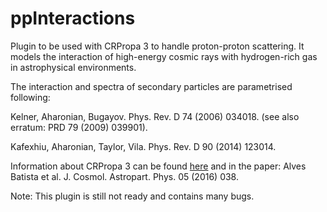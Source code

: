 # ppInteractions

Plugin to be used with CRPropa 3 to handle proton-proton scattering. It models the interaction of high-energy cosmic rays with hydrogen-rich gas in astrophysical environments.


The interaction and spectra of secondary particles are parametrised following:

Kelner, Aharonian, Bugayov. Phys. Rev. D 74 (2006) 034018. (see also erratum: PRD 79 (2009) 039901).

Kafexhiu, Aharonian, Taylor, Vila. Phys. Rev. D 90 (2014) 123014.


Information about CRPropa 3 can be found [here](https://github.com/CRPropa/CRPropa3/) and in the paper:
Alves Batista et al. J. Cosmol. Astropart. Phys. 05 (2016) 038.


Note: This plugin is still not ready and contains many bugs. 
